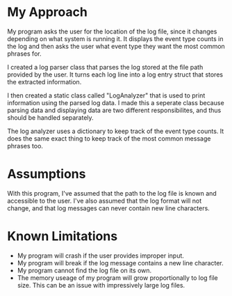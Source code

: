 # My Approach
My program asks the user for the location of the log file, since it changes depending on what system is running it.
It displays the event type counts in the log and then asks the user what event type they want the most common phrases for.

I created a log parser class that parses the log stored at the file path provided by the user.
It turns each log line into a log entry struct that stores the extracted information.

I then created a static class called "LogAnalyzer" that is used to print information using the parsed log data.
I made this a seperate class because parsing data and displaying data are two different responsibilites,
and thus should be handled separately.

The log analyzer uses a dictionary to keep track of the event type counts.
It does the same exact thing to keep track of the most common message phrases too.

# Assumptions
With this program, I've assumed that the path to the log file is known and accessible to the user.
I've also assumed that the log format will not change, and that log messages can never contain new line characters.

# Known Limitations
- My program will crash if the user provides improper input.
- My program will break if the log message contains a new line character.
- My program cannot find the log file on its own.
- The memory useage of my program will grow proportionally to log file size.
This can be an issue with impressively large log files.
